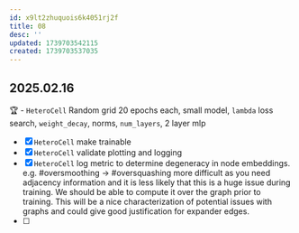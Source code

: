 ```yaml
---
id: x9lt2zhuquois6k4051rj2f
title: 08
desc: ''
updated: 1739703542115
created: 1739703537035
---
```

## 2025.02.16

🏆 - `HeteroCell` Random grid 20 epochs each, small model, `lambda` loss search, `weight_decay`, norms, `num_layers`, 2 layer mlp

- [x] `HeteroCell` make trainable
- [x] `HeteroCell` validate plotting and logging
- [x] `HeteroCell` log metric to determine degeneracy in node embeddings. e.g. #oversmoothing  →  #oversquashing more difficult as you need adjacency information and it is less likely that this is a huge issue during training. We should be able to compute it over the graph prior to training. This will be a nice characterization of potential issues with graphs and could give good justification for expander edges.
- [ ]
